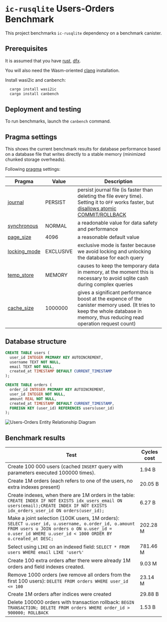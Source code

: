 # `ic-rusqlite` Users-Orders Benchmark

This project benchmarks `ic-rusqlite` dependency on a benchmark canister.

## Prerequisites

It is assumed that you have [rust](https://doc.rust-lang.org/book/ch01-01-installation.html), 
[dfx](https://internetcomputer.org/docs/current/developer-docs/setup/install/).

You will also need the Wasm-oriented [clang](https://github.com/WebAssembly/wasi-sdk/releases/) installation. 

Install wasi2ic and canbench:
```bash
  cargo install wasi2ic
  cargo install canbench
```


## Deployment and testing

To run benchmarks, launch the `canbench` command.

## Pragma settings

This shows the current benchmark results for database performance based on a database file that writes directly to a stable memory (minimized chunked storage overheads).

Following [pragma](https://sqlite.org/pragma.html) settings:

Pragma         | Value                   | Description
---------------|-------------------------|--------------
[journal](https://sqlite.org/pragma.html#pragma_journal_mode)        | PERSIST      | persist journal file (is faster than deleting the file every time). Setting it to `OFF` works faster, but [disallows atomic COMMIT/ROLLBACK](https://sqlite.org/pragma.html#pragma_journal_mode)
[synchronous](https://sqlite.org/pragma.html#synchronous)            | NORMAL       | a readonable value for data safety and performance
[page_size](https://sqlite.org/pragma.html#page_size)                | 4096         | a reasonable default value
[locking_mode](https://sqlite.org/pragma.html#locking_mode)          | EXCLUSIVE    | exclusive mode is faster because we avoid locking and unlocking the database for each query
[temp_store](https://sqlite.org/pragma.html#temp_store)              | MEMORY       | causes to keep the temporary data in memory, at the moment this is necessary to avoid sqlite cash during complex queries
[cache_size](https://sqlite.org/pragma.html#cache_size)              | 1000000      | gives a significant performance boost at the expence of the canister memory used. (It tries to keep the whole database in memory, thus reducing read operation request count)


## Database structure

``` sql
CREATE TABLE users (
  user_id INTEGER PRIMARY KEY AUTOINCREMENT,
  username TEXT NOT NULL,
  email TEXT NOT NULL,
  created_at TIMESTAMP DEFAULT CURRENT_TIMESTAMP
);

CREATE TABLE orders (
  order_id INTEGER PRIMARY KEY AUTOINCREMENT,
  user_id INTEGER NOT NULL,
  amount REAL NOT NULL,
  created_at TIMESTAMP DEFAULT CURRENT_TIMESTAMP,
  FOREIGN KEY (user_id) REFERENCES users(user_id)
);
```

![Users-Orders Entity Relationship Diagram](/img/users-orders.png)

## Benchmark results


Test                  | Cycles cost
----------------------|---------------
Create 100 000 users (cached `INSERT` query with parameters executed 100000 times). 	          | 1.94 B
Create 1M orders (each refers to one of the users, no extra indexes present)                    | 20.05 B
Create indexes, when there are 1M orders in the table: `CREATE INDEX IF NOT EXISTS idx_users_email ON users(email);CREATE INDEX IF NOT EXISTS idx_orders_user_id ON orders(user_id);`  | 6.27 B
Make a joint selection (100K users, 1M orders): `SELECT u.user_id, u.username, o.order_id, o.amount FROM users u JOIN orders o ON u.user_id = o.user_id WHERE u.user_id < 1000 ORDER BY o.created_at DESC;` | 202.28 M
Select using `LIKE` on an indexed field: `SELECT * FROM users WHERE email LIKE 'user%'`         |	781.46 M
Create 100 extra orders after there were already 1M orders and field indexes created.           |	9.03 M
Remove 1000 orders (we remove all orders from the first 100 users): `DELETE FROM orders WHERE user_id <= 100`                 | 23.14 M
Create 1M orders after indices were created                                                                                   | 29.88 B
Delete 100000 orders with transaction rollback: `BEGIN TRANSACTION; DELETE FROM orders WHERE order_id > 900000; ROLLBACK`     | 1.53 B

